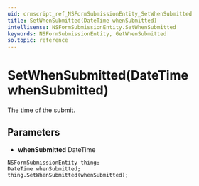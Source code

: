 ```yaml
---
uid: crmscript_ref_NSFormSubmissionEntity_SetWhenSubmitted
title: SetWhenSubmitted(DateTime whenSubmitted)
intellisense: NSFormSubmissionEntity.SetWhenSubmitted
keywords: NSFormSubmissionEntity, GetWhenSubmitted
so.topic: reference
---
```


# SetWhenSubmitted(DateTime whenSubmitted)

The time of the submit.

## Parameters

* **whenSubmitted** DateTime

```crmscript
NSFormSubmissionEntity thing;
DateTime whenSubmitted;
thing.SetWhenSubmitted(whenSubmitted);
```

